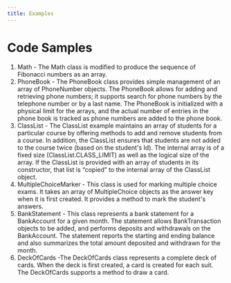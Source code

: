 ```yaml
---
title: Examples
---
```

# Code Samples

1. Math - The Math class is modified to produce the sequence of Fibonacci numbers as an array.
2. PhoneBook - The PhoneBook class provides simple management of an array of PhoneNumber objects. The PhoneBook allows for adding and retrieving phone numbers; it supports search for phone numbers by the telephone number or by a last name. The PhoneBook is initialized with a physical limit for the arrays, and the actual number of entries in the phone book is tracked as phone numbers are added to the phone book.
3. ClassList - The ClassList example maintains an array of students for a particular course by offering methods to add and remove students from a course. In addition, the ClassList ensures that students are not added to the course twice (based on the student's Id). The internal array is of a fixed size (ClassList.CLASS_LIMIT) as well as the logical size of the array. If the ClassList is provided with an array of students in its constructor, that list is “copied” to the internal array of the ClassList object.
4. MultipleChoiceMarker - This class is used for marking multiple choice exams. It takes an array of MultipleChoice objects as the answer key when it is first created. It provides a method to mark the student's answers.
5. BankStatement - This class represents a bank statement for a BankAccount for a given month. The statement allows BankTransaction objects to be added, and performs deposits and withdrawals on the BankAccount. The statement reports the starting and ending balance and also summarizes the total amount deposited and withdrawn for the month. 
6. DeckOfCards -The DeckOfCards class represents a complete deck of cards. When the deck is first created, a card is created for each suit. The DeckOfCards supports a method to draw a card.
